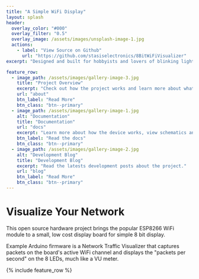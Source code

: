 ```yaml
---
title: "A Simple WiFi Display"
layout: splash
header:
  overlay_color: "#000"
  overlay_filter: "0.5"
  overlay_image: /assets/images/unsplash-image-1.jpg
  actions:
    - label: "View Source on Github"
      url: "https://github.com/stasiselectronics/8BitWiFiVisualizer"
excerpt: "Designed and built for hobbyists and lovers of blinking lights"

feature_row:
  - image_path: /assets/images/gallery-image-3.jpg
    title: "Project Overview"
    excerpt: "Check out how the project works and learn more about what's going on"
    url: "about"
    btn_label: "Read More"
    btn_class: "btn--primary"
  - image_path: /assets/images/gallery-image-1.jpg
    alt: "Documentation"
    title: "Documentation"
    url: "docs"
    excerpt: "Learn more about how the device works, view schematics and CAD files"
    btn_label: "Read the docs"
    btn_class: "btn--primary"
  - image_path: /assets/images/gallery-image-2.jpg
    alt: "Development Blog"
    title: "Development Blog"
    excerpt: "Read the latests development posts about the project."
    url: "blog"
    btn_label: "Read More"
    btn_class: "btn--primary"
---
```

<h1>Visualize Your Network</h1>
This open source hardware project brings the popular ESP8266 WiFi module to a small, low cost display board for simple 8 bit display.

Example Arduino firmware is a Network Traffic Visualizer that captures packets on the board's active WiFi channel and displays the "packets per second" on the 8 LEDs, much like a VU meter. 

{% include feature_row %}


